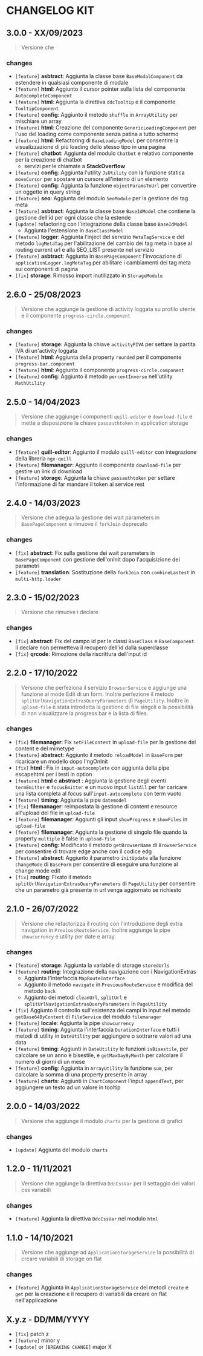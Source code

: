 # CHANGELOG KIT

## 3.0.0 - XX/09/2023

> Versione che

### changes

- `[feature]` **asbtract**: Aggiunta la classe base `BaseModalComponent` da estendere in qualsiasi componente di modale
- `[feature]` **html**: Aggiunto il cursor pointer sulla lista del componente `AutocompleteComponent`
- `[feature]` **html**: Aggiunta la direttiva `ddcTooltip` e il componente `TooltipComponent`
- `[feature]` **config**: Aggiunto il metodo `shuffle` in `ArrayUtility` per mischiare un array
- `[feature]` **html**: Creazione del componente `GenericLoadingComponent` per l'uso del loading come componente senza patina a tutto schermo
- `[feature]` **html**: Refactoring di `BaseLoadingModel` per consentire la visualizzazione di più loading dello stesso tipo in una pagina
- `[feature]` **chatbot**: Aggiunta del modulo `Chatbot` e relativo componente per la creazione di chatbot
  - servizi per le chiamate a **StackOverflow**
- `[feature]` **config**: Aggiunta l'utility `JsUtility` con la funzione statica `moveCursor` per spostare un cursore all'interno di un elemento
- `[feature]` **config**: Aggiunta la funzione `objectParamsToUrl` per convertire un oggetto in query string
- `[feature]` **seo**: Aggiunta del modulo `SeoModule` per la gestione dei tag meta
- `[feature]` **asbtract**: Aggiunta la classe base `BaseIdModel` che contiene la gestione dell'id per ogni classe che la estende
- `[update]` refactoring con l'integrazione della classe base `BaseIdModel`
  - Aggiunta l'estensione in `BaseClassModel`
- `[feature]` **logger**: Aggiunta l'inject del servizio `MetaTagService` e del metodo `logMetaTag` per l'abilitazione del cambio dei tag meta in base al routing current url e alla SEO_LIST presente nel servizio
- `[feature]` **asbtract**: Aggiunta in `BasePageComponent` l'invocazione di `applicationLogger.logMetaTag` per abilitare i cambiamenti dei tag meta sui componenti di pagina
- `[fix]` **storage**: Rimosso import inutilizzato in `StorageModule`

## 2.6.0 - 25/08/2023

> Versione che aggiunge la gestione di activity loggata su profilo utente e il componente `progress-circle.component`

### changes

- `[feature]` **storage**: Aggiunta la chiave `activityPIVA` per settare la partita IVA di un'activity loggata
- `[feature]` **html**: Aggiunta della property `rounded` per il componente `progress-bar.component`
- `[feature]` **html**: Aggiunto il componente `progress-circle.component`
- `[feature]` **config**: Aggiunto il metodo `percentInverse` nell'utility `MathUtility`

## 2.5.0 - 14/04/2023

> Versione che aggiunge i componenti `quill-editor` e `download-file` e mette a disposizione la chiave `passauthtoken` in application storage

### changes

- `[feature]` **quill-editor**: Aggiunto il modulo `quill-editor` con integrazione della libreria `ngx-quill`
- `[feature]` **filemanager**: Aggiunto il componente `download-file` per gestire un link di download
- `[feature]` **storage**: Aggiunta la chiave `passauthtoken` per settare l'informazione di far mandare il token ai service rest

## 2.4.0 - 14/03/2023

> Versione che adegua la gestione dei wait parameters in `BasePageComponent` e rimuove il `forkJoin` deprecato

### changes

- `[fix]` **abstract**: Fix sulla gestione dei wait parameters in `BasePageComponent` con gestione dell'onInit dopo l'acquisizione dei parametri
- `[feature]` **translation**: Sostituzione della `forkJoin` con `combineLastest` in `multi-http.loader`

## 2.3.0 - 15/02/2023

> Versione che rimuove i declare

### changes

- `[fix]` **abstract**: Fix del campo id per le classi `BaseClass` e `BaseComponent`. Il declare non permetteva il recupero dell'id dalla superclasse
- `[fix]` **qrcode**: Rimozione della riscrittura dell'input id

## 2.2.0 - 17/10/2022

> Versione che perfeziona il servizio `BrowserService` e aggiunge una funzione al mode Edit di un form.
> Inoltre perfezione il metodo `splitUrlNavigationExtrasQueryParameters` di `PageUtility`.
> Inoltre in `upload-file` è stata introdotta la gestione di file singoli e la possibilità di non visualizzare la progress bar e la lista di files.

### changes

- `[fix]` **filemanager**: Fix `setFileContent` in `upload-file` per la gestione del content e del mimetype
- `[feature]` **abstract**: Aggiunto il metodo `reloadModel` in `BaseForm` per ricaricare un modello dopo l'ngOnInit
- `[fix]` **html** : Fix in `input-autocomplete` con aggiunta della pipe escapehtml per i testi in option
- `[feature]` **html** e **abstract** : Aggiunta la gestione degli eventi `termEmitter` e `focusEmitter` e un nuovo input `listAll` per far caricare una lista completa al focus sull'`input-autocomplete` con term vuoto
- `[feature]` **timing**: Aggiunta la pipe `datemodel`
- `[fix]` **filemanager**: reimpostata la gestione di content e resource all'upload del file in `upload-file`
- `[feature]` **filemanager**: Aggiunti gli input `showProgress` e `showFiles` in `upload-file`
- `[feature]` **filemanager**: Aggiunta la gestione di singolo file quando la property `multiple` è false in `upload-file`
- `[feature]` **config**: Modificato il metodo `getBrowserName` di `BrowserService` per consentire di trovare edge anche con il codice edg
- `[feature]` **abstract**: Aggiunto il parametro `initUpdate` alla funzione `changeMode` di `BaseForm` per consentire di eseguire una funzione al change mode edit
- `[fix]` **routing**: Fixato il metodo `splitUrlNavigationExtrasQueryParameters` di `PageUtility` per consentire che un parametro già presente in url venga aggiornato se richiesto

## 2.1.0 - 26/07/2022

> Versione che refactorizza il routing con l'introduzione degli extra navigation in `PreviousRouteService`. Inoltre aggiunge la pipe `showcurrency` e utility per date e array.

### changes

- `[feature]` **storage**: Aggiunta la variabile di storage `storedUrls`
- `[feature]` **routing**: Integrazione della navigazione con i NavigationExtras
  - Aggiunta l'interfaccia `MapRouteInterface`
  - Aggiunto il metodo `navigate` in `PreviousRouteService` e modifica del metodo `back`
  - Aggiunto dei metodi `cleanUrl`, `splitUrl` e `splitUrlNavigationExtrasQueryParameters` in `PageUtility`
- `[fix]` Aggiunto il controllo sull'esistenza dei campi in input nel metodo `getBase64ByContent` di `FileService` del modulo `filemanager`
- `[feature]` **locale**: Aggiunta la pipe `showcurrency`
- `[feature]` **timing**: Aggiunta l'interfaccia `DurationInterface` e tutti i metodi di utility in `DateUtility` per aggiungere o sottrarre valori ad una data
- `[feature]` **timing**: Aggiunti in `DateUtility` le funzioni `isBisestile`, per calcolare se un anno è bisestile, e `getMaxDayByMonth` per calcolare il numero di giorni di un mese
- `[feature]` **config**: Aggiunta in `ArrayUtility` la funzione `sum`, per calcolare la somma di una property presente in array
- `[feature]` **charts**: Aggiunti in `ChartComponent` l'input `appendText`, per aggiungere un testo ad un valore in tooltip

## 2.0.0 - 14/03/2022

> Versione che aggiunge il modulo `charts` per la gestione di grafici

### changes

- `[update]` Aggiunta del modulo `charts`

## 1.2.0 - 11/11/2021

> Versione che aggiunge la direttiva `DdcCssVar` per il settaggio dei valori css variabili

### changes

- `[feature]` Aggiunta la direttiva `DdcCssVar` nel modulo `html`

## 1.1.0 - 14/10/2021

> Versione che aggiunge ad `ApplicationStorageService` la possibilità di creare variabili di storage on flat

### changes

- `[feature]` Aggiunta in `ApplicationStorageService` dei metodi `create` e `get` per la creazione e il recupero di variabili da creare on flat nell'applicazione

## X.y.z - DD/MM/YYYY

- `[fix]` patch z
- `[feature]` minor y
- `[update]` or `[BREAKING CHANGE]` major X
